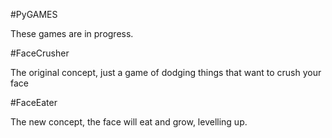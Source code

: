 #PyGAMES

These games are in progress.

#FaceCrusher

The original concept, just a game of dodging things that want to crush your face

#FaceEater

The new concept, the face will eat and grow, levelling up. 
